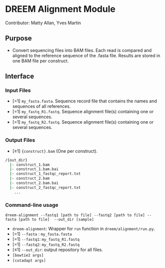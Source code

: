 # DREEM Alignment Module
Contributor: Matty Allan, Yves Martin

## Purpose
- Convert sequencing files into BAM files. Each read is compared and aligned to the reference sequence of the .fasta file. Results are stored in one BAM file per construct.

## Interface

### Input Files
- [=1] ```my_fasta.fasta```. Sequence record file that contains the names and sequences of all references.
- [=1] ```my_fastq_R1.fastq```. Sequence alignment file(s) containing one or several sequences. 
- [=1] ```my_fastq_R2.fastq```. Sequence alignment file(s) containing one or several sequences. 

### Output Files
- [≥1] ```{construct}.bam``` (One per construct).  

```bash
/{out_dir}
  |- construct_1.bam
  |- construct_1.bam.bai
  |- construct_1_fastqc_report.txt
  |- construct_2.bam
  |- construct_2.bam.bai
  |- construct_2_fastqc_report.txt
    ...
```

### Command-line usage

```dreem-alignment --fastq1 [path to file] --fastq2 [path to file] --fasta [path to file]  --out_dir [sample]```

- ```dreem-alignment```: Wrapper for ```run``` function in ```dreem/alignment/run.py```. 
- [=1] `--fasta` : ```my_fasta.fasta```
- [=1] `--fastq1`: ```my_fastq_R1.fastq```
- [=1] `--fastq2`: ```my_fastq_R2.fastq```
- [≤1] `--out_dir`: output repository for all files.
- `[bowtie2 args]`
- `[cutadapt args]`
